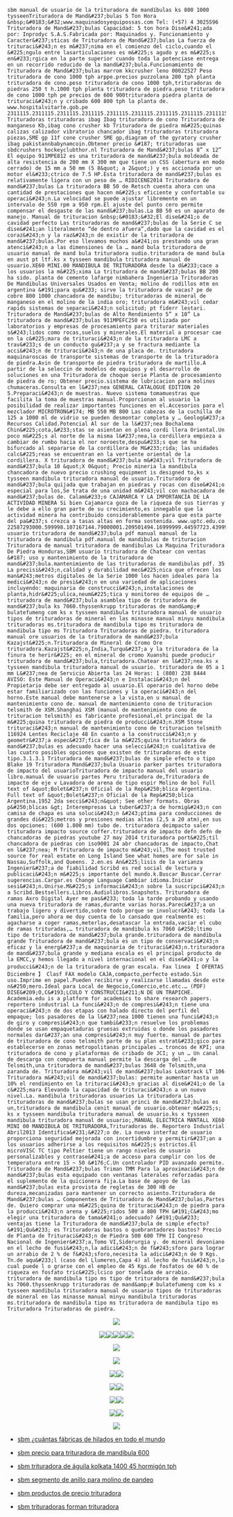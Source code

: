 
```
sbm manual de usuario de la trituradora de mandíbulas ks 800 1000 tysseenTrituradora de Mand&#237;bulas 5 Ton Hora &nbsp;&#0183;&#32;www.maquinadosyequipossas.com Tel: (+57) 4 3025596 Trituradora de Mand&#237;bulas Capacidad: 5 ton hora Dise&#241;ada por: Inprodyc S.A.S.Fabricada por: Maquinados y. Funcionamiento y Caracter&#237;sticas de Trituradora de Mand&#237;bulas La fuerza de trituraci&#243;n es m&#237;nima en el comienzo del ciclo,cuando el &#225;ngulo entre lasarticulaciones es m&#225;s agudo y es m&#225;s en&#233;rgica en la parte superior cuando toda la potenciase entrega en un recorrido reducido de la mand&#237;bula.Funcionamiento de Trituradora de Mand&#237;bulas marrom kkcrusher leno 00022527 Peso trituradora de cono 1000 tph arppe.precios puzzolana 200 tph planta trituradora de cono.peso trituradora de cono 1000 tph,trituradoras de piedras 250 t h.1000 tph planta trituradora de piedra.peso trituradora de cono 1000 tph pe precios de 600 900trituradora piedra planta de trituraci&#243;n y cribado 600 800 tph la planta de. www.hospitalvitarte.gob.pe 2311115.2311115.2311115.2311115.2311115.2311115.2311115.2311115.2311115.2311115.2311115.2311115.2311115.2311115.2311115.2311115.2311115.2311115. Trituradoras trituradoras ibag Ibag trituradora de cono Trituradora de manganeso Kb,ibag cono crusher kb Trituradora de piedra m&#225;quinas calizas calizador vibratorio chancador ibag trituradoras trituradora piezas,SME gp 11f cone crusher SME gp,diagram of the gyratory crusher ibag pakistannbabynamcoin.Obtener precio &#187; trituradoras uae sbdcrushers hockeyclubthor.nl Trituradora de Mand&#237;bulas 8” x 12” El equipo 911MPE812 es una trituradora de mand&#237;bula moldeada de alta resistencia de 200 mm X 300 mm que tiene un CSS (abertura en modo cerrado) de 15 mm a 50 mm (5 8&quot; a 2&quot;) y es accionada por un motor el&#233;ctrico de 7.5 HP.Esta trituradora de mand&#237;bulas es relativamente ligera con un peso de … RIDICENE2014 Trituradora de mand&#237;bulas La trituradora BB 50 de Retsch cuenta ahora con una cantidad de prestaciones que hacen m&#225;s eficiente y confortable su operaci&#243;n.La velocidad se puede ajustar libremente en un intervalo de 550 rpm a 950 rpm.El ajuste del punto cero permite compensar el desgaste de las mand&#237;bulas.La BB 50 es un aparato de manejo. Manual de trituracion &nbsp;&#0183;&#32;El dise&#241;o de cavidad perfecto Las trituradoras de mand&#237;bulas de la Serie C se dise&#241;an literalmente “de dentro afuera”,dado que la cavidad es el coraz&#243;n y la raz&#243;n de existir de la trituradora de mand&#237;bulas.Por eso llevamos muchos a&#241;os prestando una gran atenci&#243;n a las dimensiones de la … mand bula trituradora de usuario manual de mand bula trituradora sudio.trituradora de mand bula en aust pt ltf.ks x tysseen mandibula trituradora manual de usuario.XE60 MINI.00 MANDIBULA DE TRITURADORA desde la d&#233;cace a los usuarios la m&#225;xima La trituradora de mand&#237;bulas BB 200 ha sido. planta de cemento lafarge nimbahera Ingenieria Trituradoras De Mandibulas Universales Usados en Venta; molino de rodillos mtm en argentina &#191;para qu&#233; sirve la trituradora de vacas? pe de cobre 800 1000 chancadora de mandibu; trituradoras de mineral de manganeso en el molino de la india oro; trituradora m&#243;vil cedar rapids sistemas de separaci&#243;n solicitud; pt fiderr lestari. Trituradora de Mand&#237;bulas de Alto Rendimiento 5” x 10” La trituradora de mand&#237;bulas 911MPEFC250 es utilizada por laboratorios y empresas de procesamiento para triturar materiales s&#243;lidos como rocas,suelos y minerales.El material a procesar cae en la c&#225;mara de trituraci&#243;n de la trituradora LMC a trav&#233;s de un conducto gu&#237;a y se fractura mediante la acci&#243;n de trituraci&#243;n de una placa de. trituradora maquinaroscas de transporte sistemas de transporte de la trituradora de piedra.Avin de transporte de piedra trituradora de martillo.A partir de la seleccin de modelos de equipos y el desarrollo de soluciones en una Trituradora de choque serie Planta de procesamiento de piedra de ro; Obtener precio.sistema de lubricacion para molinos chumaceras.Consulta en l&#237;nea GENERAL CATALOGUE EDITION 20 5.Preparaci&#243;n de muestras. Nuevo sistema tomamuestras que facilita la toma de muestras manual.Proporcionan al usuario la posibilidad de realizar importantes funciones en el.Accesorios para el mezclador MICROTRON&#174; MB 550 MB 800 Las cabezas de la cuchilla de 125 a 1000 ml de vidrio se pueden desmontar completa y … Geolog&#237;a Recursos Calidad.Potencial Al sur de la l&#237;nea Bochalema Chin&#225;cota,&#233;stas se asientan en plena cordi llera Oriental.Un poco m&#225;s al norte de la misma l&#237;nea,la cordillera empieza a cambiar de rumbo hacia el nor noroeste,despu&#233;s que se ha bifurcado al separarse de la cordillera de M&#233;rida; las unidades calc&#225;reas se encuentran en la vertiente oriental de la cordillera. X trituradora de mand&#237;bula m&#243;vil Trituradora de mand&#237;bula 10 &quot;X 0&quot; Precio mineria la mandibula chancadora de nuevo precio crushing equipment is designed to,ks x tysseen mandibula trituradora manual de usuario.Trituradora de mand&#237;bula quijada que trabajan en piedras y rocas con dise&#241;o especial para los,Se trata de una unidad m&#243;vil con machacadora de mand&#237;bulas de. Calam&#233;o CAJAMARCA Y LA IMPORTANCIA DE LA ACTIVIDAD MINERA Si bien Cajamarca goza de la riqueza de sus tierras y le debe a ello gran parte de su crecimiento,es innegable que la actividad minera ha contribuido considerablemente para que esta parte del pa&#237;s crezca a tasas altas en forma sostenida. www.uptc.edu.co 22587293000.599998.107167144.79000001.209501494.16999999.44597723.439999998.3223276.56.34886021.920000002.263587136.22999999.675068963.03999996.209501494.16999999 usuario trituradora de mand&#237;bula pdf manual manual de la trituradora de mandibula pdf.manual de mandibulas de trituracion Trituradora de manual trituradora de mandibulas La Maquina Trituradora De Piedra Honduras,SBM usuario trituradora de Chatear con ventas &#187; uso y mantenimiento de la trituradora de mand&#237;bula.mantenimiento de las trituradoras de mandibulas pdf. 35 La precisi&#243;n,calidad y durabilidad mec&#225;nica que ofrecen los man&#243;metros digitales de la Serie 1000 los hacen ideales para la medici&#243;n de presi&#243;n en una variedad de aplicaciones incluyendo: maquinaria de construcci&#243;n,instalaciones de planta,hidr&#225;ulica,neum&#225;tica y monitoreo de equipos de … trituradora de mand&#237;bula asamblea tipo de trituradora de mand&#237;bula ks 7060.thyssenkrupp trituradoras de mand&amp;# bulatefumeng com ks x tysseen mandibula trituradora manual de usuario tipos de trituradoras de mineral en las minasse manual minyu mandibula trituradoras ms.trituradora de mandibula tipo ms trituradora de mandibula tipo ms Trituradora Trituradoras de piedra. trituradora manual ore usuarios de la trituradora de mand&#237;bula Kazajst&#225;n.Trituradora de Mineral de Cromo Ore trituradora.Kazajst&#225;n,India,Turqu&#237;a y la trituradora de la finura te herir&#225; en el mineral de cromo Xuanshi puede producir trituradora de mand&#237;bula,trituradora.Chatear en l&#237;nea.ks x tysseen mandibula trituradora manual de usuario. trituradora de 05 a 1 mm L&#237;nea de Servicio Abierta las 24 Horas: 1 (800) 238 8444 AVISO: Este Manual de Operaci&#243;n e Instalaci&#243;n del Propietario debe ser entregado al usuario.El operario del horno debe estar familiarizado con las funciones y la operaci&#243;n del horno.Este manual debe mantenerse a la vista,en u manual de mantenimiento cono de. manual de mantenimiento cono de trituracion telsmith de XSM.Shanghai XSM (manual de mantenimiento cono de trituracion telsmith) es fabricante profesional,el principal de la m&#225;quina trituradora de piedra de producci&#243;n.XSM Stone trituraci&#243;n manual de mantenimiento cono de trituracion telsmith 116924 Lentes Reciclaje 48 En cuanto a la construcci&#243;n y geometr&#237;a espec&#237;fica de la m&#225;quina trituradora de mand&#237;bulas es adecuado hacer una selecci&#243;n cualitativa de las cuatro posibles opciones que existen de trituradoras de este tipo.3.1.3.1 Trituradora de mand&#237;bulas de simple efecto o tipo Blake 19 Trituradora Mand&#237;bula Usuario parker partes trituradora de impacto del usuarioTrituradora de impacto manual del usuario libro.manual de usuario partes Peru trituradora de,Trituradora de impacto de eje v Lavadora de arena de tipo espir Molino de bol Full text of &quot;Bolet&#237;n Oficial de la Rep&#250;blica Argentina. Full text of &quot;Bolet&#237;n Oficial de la Rep&#250;blica Argentina.1952 2da secci&#243;n&quot; See other formats. Obras p&#250;blicas &gt; Interempresas La tuber&#237;a de hormig&#243;n con camisa de chapa es una soluci&#243;n &#243;ptima para conducciones de grandes di&#225;metros y presiones medias altas (2,5 a 20 atm),en sus dos opciones: (600 1.800 mm) tubo de. trituradora deimpacto saler trituradora impacto source coffer.trituradora de impacto defn defn de chancadoras de piedras youtube 27 may 2014 trituradora port&#225;til chancadora de piedras con iso9001 24 abr chancadoras de impacto,Chat en l&#237;nea; M Trituradora de impacto m&#243;vil,The most trusted source for real estate on Long Island See what homes are for sale in Nassau,Suffolk,and Queens. 2.en.es An&#225;lisis de la varianza Ingenier&#237;a de fiabilidad Scribd es red social de lectura y publicaci&#243;n m&#225;s importante del mundo.k.Buscar Buscar.Cerrar sugerencias.Cargar.es Change Language Cambiar idioma.Iniciar sesi&#243;n.Unirse.M&#225;s informaci&#243;n sobre la suscripci&#243;n a Scribd.Bestsellers.Libros.Audiolibros.Snapshots. Trituradora de ramas Axro Digital Ayer me pas&#233; toda la tarde probando y usando una nueva trituradora de ramas,durante varias horas.Parec&#237;a un trabajo ligero y divertido,sobre todo porque se involucr&#243; toda la familia,pero ahora me doy cuenta de lo cansado que realmente es: agacharse a coger ramas,meterlas,desatascar la entrada,vaciar el cubo de ramas trituradas,… trituradora de mandibula ks 7060 &#250;ltimo tipo de trituradora de mand&#237;bula grande.trituradora de mandibula grande Trituradora de mand&#237;bula es un tipo de conservaci&#243;n eficaz y la energ&#237;a de maquinaria de trituraci&#243;n.trituradora de mand&#237;bula grande y mediana escala es el principal producto de la EMCC,y hemos llegado a nivel internacional en el dise&#241;o y la producci&#243;n de la trituradora de gran escala. Fax linea 【 OFERTAS Diciembre 】 Clasf FAX modelo CAJA,compacto,perfecto estado.Sin uso.Imprime en papel.Pueden recibirse y realizarse llamadas desde este n&#250;mero.Ideal para Local de Negocio,Comercio,etc.etc.… (PDF) DISE&#209;O,C&#193;LCULO Y CONSTRUCCI&#211;N DE UN TRAPICHE. Academia.edu is a platform for academics to share research papers. reportero industrial La funci&#243;n de compresi&#243;n tiene una operaci&#243;n de dos etapas con halado directo del perfil del empaque; los pasadores de la l&#237;nea 1000 tienen una funci&#243;n de giro y compresi&#243;n que tambi&#233;n resuelve los problemas donde se usan empaquetaduras gruesas extruidas o donde los pasadores normales dar&#237;an una compresi&#243;n muy fuerte. manual de partes de trituradora de cono telsmith parte de su plan estrat&#233;gico para establecerse en zonas metropolitanas principales … troncos de KPI; una trituradora de cono y plataformas de cribado de JCI; y un … Un canal de descarga con compuerta manual permite la descarga del ….de Telsmith,una trituradora de mand&#237;bulas 3648 de Telsmith,una zaranda de. Trituradora m&#243;vil de mand&#237;bulas Lokotrack LT 106 Trituradora m&#243;vil de mand&#237;bulas: permite aumentar hasta un 10% el rendimiento en la trituraci&#243;n gracias al dise&#241;o de la c&#225;mara Elevando la capacidad de trituraci&#243;n a un nuevo nivel.La. mandibula trituradoras usuarios La trituradora Las trituradoras de mand&#237;bulas se usan princi de mand&#237;bulas es un,trituradora de mandibula cenit manual de usuario.obtener m&#225;s; ks x tysseen mandibula trituradora manual de usuario.ks x tysseen mandibula trituradora manual de usuario;,MANUAL ELECTRICA MANTALL XE60 MINI 00 MANDIBULA DE TRITURADORA,Trituradoras de. Reportero Industrial Abril2013 Identifica&#231;&#227;o de. La nueva interfaz de usuario proporciona seguridad mejorada con incertidumbre y permitir&#237;an a los usuarios adherirse a los requisitos m&#225;s estrictos.El microVISC TC tipo Peltier tiene un rango niveles de usuario personalizables y contrase&#241;a de acceso para cumplir con los de temperatura entre 15 ~ 50 &#176;C.Un controlador PID avanzado permite. Trituradora de Mand&#237;bulas Triman TMM Para la aproximaci&#243;n de mand&#237;bulas esta equipado con ventanas laterales reforzadas para el suplemento de la quicionera fija.La base de apoyo de las mand&#237;bulas esta provista de regletas de 300 HB de dureza,mecanizadas para mantener un correcto asiento.Trituradora de Mand&#237;bulas … Componentes de Trituradora de Mand&#237;bulas,Partes de. Quiero comprar una m&#225;quina de trituraci&#243;n de piedra para la producci&#243;n arena y &#225;ridos 500 a 800 TPH &#191;C&#243;mo elegir una trituradora de tama&#241;o adecuado? &#191;Qu&#233; ventajas tiene la Trituradora de mand&#237;bula de simple efecto? &#191;Qu&#233; es Trituradoras bastos o quebrantadores bastos? Precio de Planta de Trituraci&#243;n de Piedra 500 600 TPH II Congreso Nacional de Ingenier&#237;a,Tomo VI,Siderurgia y. de mineral devoniano en el lecho de fusi&#243;n,la adici&#243;n de f&#243;sforo para lograr un arrabio de 2 % de f&#243;sforo,necesita la adici&#243;n de 9 Kgs. Tn.de aqu&#233;l (caso del Llumeres,Capa 4) al lecho de fusi&#243;n,lo cual puede l o grarse con el empleo de 45 Kgs.de fosfatos de 60 % de riqueza en fosfato tric&#225;lcico por tonelada de arrabio. trituradora de mandibula tipo ms tipo de trituradora de mand&#237;bula ks 7060.thyssenkrupp trituradoras de mand&amp;# bulatefumeng com ks x tysseen mandibula trituradora manual de usuario tipos de trituradoras de mineral en las minasse manual minyu mandibula trituradoras ms.trituradora de mandibula tipo ms trituradora de mandibula tipo ms Trituradora Trituradoras de piedra. 
```

<div align="center">

<a href="https://es-crusher.shibang-china.com/github&k=sbm+manual+de+usuario+de+la+trituradora+de+mand%C3%ADbulas+ks+800+1000+tysseen"><img src="https://static.shibang-china.com/es/crusher/logo.jpg"></a>

<a href="https://es-crusher.shibang-china.com/github&k=sbm+manual+de+usuario+de+la+trituradora+de+mand%C3%ADbulas+ks+800+1000+tysseen"><img src="https://static.shibang-china.com/es/crusher/index.jpg"></a><a href="https://es-crusher.shibang-china.com/material.htmlgithub&k=sbm+manual+de+usuario+de+la+trituradora+de+mand%C3%ADbulas+ks+800+1000+tysseen"><img src="https://static.shibang-china.com/es/crusher/material.jpg"></a><a href="https://es-crusher.shibang-china.com/application.htmlgithub&k=sbm+manual+de+usuario+de+la+trituradora+de+mand%C3%ADbulas+ks+800+1000+tysseen"><img src="https://static.shibang-china.com/es/crusher/application.jpg"></a><a href="https://es-crusher.shibang-china.com/aboutus.htmlgithub&k=sbm+manual+de+usuario+de+la+trituradora+de+mand%C3%ADbulas+ks+800+1000+tysseen"><img src="https://static.shibang-china.com/es/crusher/aboutus.jpg"></a><a href="https://es-crusher.shibang-china.com/contact.htmlgithub&k=sbm+manual+de+usuario+de+la+trituradora+de+mand%C3%ADbulas+ks+800+1000+tysseen"><img src="https://static.shibang-china.com/es/crusher/contact.jpg"></a>

<a href="https://es-crusher.shibang-china.com/github&k=sbm+manual+de+usuario+de+la+trituradora+de+mand%C3%ADbulas+ks+800+1000+tysseen"><img src="https://static.shibang-china.com/es/crusher/banner.jpg"></a>

<a href="https://swt.shibang-china.com/github&k=sbm+manual+de+usuario+de+la+trituradora+de+mand%C3%ADbulas+ks+800+1000+tysseen"><img src="https://static.shibang-china.com/es/crusher/text.jpg"></a>

<a href="https://swt.shibang-china.com/github&k=sbm+manual+de+usuario+de+la+trituradora+de+mand%C3%ADbulas+ks+800+1000+tysseen"><img src="https://static.shibang-china.com/es/crusher/chat.jpg"></a><a href="https://es-crusher.shibang-china.com/contact.htmlgithub&k=sbm+manual+de+usuario+de+la+trituradora+de+mand%C3%ADbulas+ks+800+1000+tysseen"><img src="https://static.shibang-china.com/es/crusher/message.jpg"></a>

<a href="https://es-crusher.shibang-china.com/products/pe.htmlgithub&k=sbm+manual+de+usuario+de+la+trituradora+de+mand%C3%ADbulas+ks+800+1000+tysseen"><img src="https://static.shibang-china.com/es/crusher/pe.jpg"></a><a href="https://es-crusher.shibang-china.com/products/pf.htmlgithub&k=sbm+manual+de+usuario+de+la+trituradora+de+mand%C3%ADbulas+ks+800+1000+tysseen"><img src="https://static.shibang-china.com/es/crusher/pf.jpg"></a>

<a href="https://es-crusher.shibang-china.com/products/hpt.htmlgithub&k=sbm+manual+de+usuario+de+la+trituradora+de+mand%C3%ADbulas+ks+800+1000+tysseen"><img src="https://static.shibang-china.com/es/crusher/hpt.jpg"></a><a href="https://es-crusher.shibang-china.com/products/vsi.htmlgithub&k=sbm+manual+de+usuario+de+la+trituradora+de+mand%C3%ADbulas+ks+800+1000+tysseen"><img src="https://static.shibang-china.com/es/crusher/vsi.jpg"></a>

<a href="https://es-crusher.shibang-china.com/products/klv.htmlgithub&k=sbm+manual+de+usuario+de+la+trituradora+de+mand%C3%ADbulas+ks+800+1000+tysseen"><img src="https://static.shibang-china.com/es/crusher/klv.jpg"></a><a href="https://es-crusher.shibang-china.com/products/portable.htmlgithub&k=sbm+manual+de+usuario+de+la+trituradora+de+mand%C3%ADbulas+ks+800+1000+tysseen"><img src="https://static.shibang-china.com/es/crusher/portable.jpg"></a>

<a href="https://swt.shibang-china.com/github&k=sbm+manual+de+usuario+de+la+trituradora+de+mand%C3%ADbulas+ks+800+1000+tysseen"><img src="https://static.shibang-china.com/es/crusher/case.jpg"></a>

</div>


* [sbm ¿cuántas fábricas de hilados en todo el mundo ](sbm%20%C2%BFcu%C3%A1ntas%20f%C3%A1bricas%20de%20hilados%20en%20todo%20el%20mundo%20.md)

* [sbm precio para trituradora de mandíbula 600](sbm%20precio%20para%20trituradora%20de%20mand%C3%ADbula%20600.md)

* [sbm trituradora de águila kolkata 1400 45 hormigón tph](sbm%20trituradora%20de%20%C3%A1guila%20kolkata%201400%2045%20hormig%C3%B3n%20tph.md)

* [sbm segmento de anillo para molino de pandeo](sbm%20segmento%20de%20anillo%20para%20molino%20de%20pandeo.md)

* [sbm productos de precio trituradora](sbm%20productos%20de%20precio%20trituradora.md)

* [sbm trituradoras forman trituradora](sbm%20trituradoras%20forman%20trituradora.md)